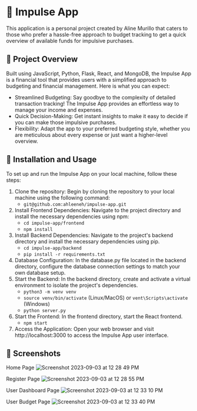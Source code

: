 # 💸 Impulse App
This application is a personal project created by Aline Murillo that caters to those who prefer a hassle-free approach to budget tracking to get a quick overview of available funds for impulsive purchases.

## 📄 Project Overview
Built using JavaScript, Python, Flask, React, and MongoDB, the Impulse App is a financial tool that provides users with a simplified approach to budgeting and financial management. Here is what you can expect: 
- Streamlined Budgeting: Say goodbye to the complexity of detailed transaction tracking! The Impulse App provides an effortless way to manage your income and expenses.
- Quick Decision-Making: Get instant insights to make it easy to decide if you can make those impulsive purchases.
- Flexibility: Adapt the app to your preferred budgeting style, whether you are meticulous about every expense or just want a higher-level overview.

## 🔧 Installation and Usage
To set up and run the Impulse App on your local machine, follow these steps:

1. Clone the repository: Begin by cloning the repository to your local machine using the following command:
   - ```git@github.com:ahleeneh/impulse-app.git```
2. Install Frontend Dependencies: Navigate to the project directory and install the necessary dependencies using npm:
   - ```cd impulse-app/frontend```
   - ```npm install```
3. Install Backend Dependencies: Navigate to the project's backend directory and install the necessary dependencies using pip.
   - ```cd impulse-app/backend```
   - ```pip install -r requirements.txt```
4. Database Configuration: In the database.py file located in the backend directory, configure the database connection settings to match your own database setup.
5. Start the Backend: In the backend directory, create and activate a virtual environment to isolate the project's dependencies.
   - ```python3 -m venv venv```
   - ```source venv/bin/activate``` (Linux/MacOS) or ```vent\Scripts\activate``` (Windows)
   - ```python server.py```
6. Start the Frontend: In the frontend directory, start the React frontend.
   - ```npm start```
7. Access the Application: Open your web browser and visit http://localhost:3000 to access the Impulse App user interface.   

## 📸 Screenshots
Home Page
![Screenshot 2023-09-03 at 12 28 49 PM](https://github.com/ahleeneh/impulse-app/assets/107948221/4f471860-b1e6-4ca7-9e03-2209c2b0c555)

Register Page
![Screenshot 2023-09-03 at 12 28 55 PM](https://github.com/ahleeneh/impulse-app/assets/107948221/f55a3ff7-18a2-47bb-8fd5-4d035dfadbd6)

User Dashboard Page
![Screenshot 2023-09-03 at 12 33 10 PM](https://github.com/ahleeneh/impulse-app/assets/107948221/2620ee9a-adc9-44b9-bd24-e0063bdb4c8c)

User Budget Page
![Screenshot 2023-09-03 at 12 33 40 PM](https://github.com/ahleeneh/impulse-app/assets/107948221/03911508-febb-4d91-b93a-5756147fae59)


